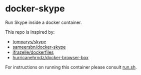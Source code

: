 docker-skype
===

Run Skype inside a docker container.

This repo is inspired by:
* [tomparys/skype](https://hub.docker.com/r/tomparys/skype/)
* [sameersbn/docker-skype](https://github.com/sameersbn/docker-skype)
* [jfrazelle/dockerfiles](https://github.com/jfrazelle/dockerfiles)
* [hurricanehrndz/docker-browser-box](https://github.com/hurricanehrndz/docker-browser-box)

For instructions on running this container please consult [run.sh](https://github.com/runjak/docker-skype/blob/master/run.sh).
